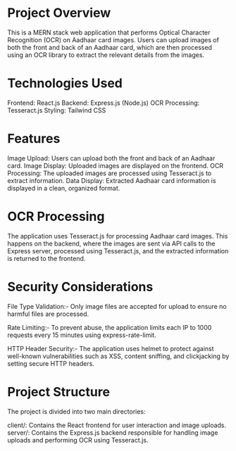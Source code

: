 # Project Overview
This is a MERN stack web application that performs Optical Character Recognition (OCR) on Aadhaar card images.
Users can upload images of both the front and back of an Aadhaar card, 
which are then processed using an OCR library to extract the relevant details from the images.

# Technologies Used
Frontend: React.js
Backend: Express.js (Node.js)
OCR Processing: Tesseract.js
Styling: Tailwind CSS


# Features
Image Upload: Users can upload both the front and back of an Aadhaar card.
Image Display: Uploaded images are displayed on the frontend.
OCR Processing: The uploaded images are processed using Tesseract.js to extract information.
Data Display: Extracted Aadhaar card information is displayed in a clean, organized format.

# OCR Processing
The application uses Tesseract.js for processing Aadhaar card images. This happens on the backend,
where the images are sent via API calls to the Express server, processed using Tesseract.js, and the extracted information is returned to the frontend.

# Security Considerations
File Type Validation:- Only image files are accepted for upload to ensure no harmful files are processed.

Rate Limiting:- To prevent abuse, the application limits each IP to 1000 requests every 15 minutes using express-rate-limit.

HTTP Header Security:- The application uses helmet to protect against well-known vulnerabilities such as XSS, content sniffing, and clickjacking by setting secure HTTP headers.

# Project Structure
The project is divided into two main directories:

client/: Contains the React frontend for user interaction and image uploads.
server/: Contains the Express.js backend responsible for handling image uploads and performing OCR using Tesseract.js.
